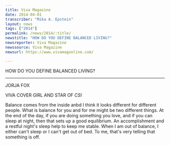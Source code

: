 ```yaml
---
title: Viva Magazine
date: 2014-04-01
transcriber: "Mika A. Epstein"
layout: news
tags: ["2014"]
permalink: /news/2014/:title/
newstitle: "HOW DO YOU DEFINE BALANCED LIVING?"
newsreporter: Viva Magazine
newssource: Viva Magazine
newsurl: https://www.vivamagonline.com/

---
```


HOW DO YOU DEFINE BALANCED LIVING?

---

JORJA FOX

VIVA COVER GIRL AND STAR OF *CSI*

Balance comes from the inside anbd I think it looks different for different people. What is balance for you and for me might be two different things. At the end of the day, if you are doing something you love, and if you can sleep at night, then that sets up a good equilibrium. An accomplishment and a restful night's sleep help to keep me stable. When I am out of balance, I either can't sleep or I can't get out of bed. To me, that's very telling that something is off.
